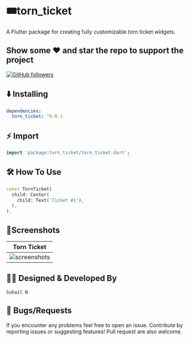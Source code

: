 # 🎟️torn_ticket

A Flutter package for creating fully customizable torn ticket widgets.


## Show some :heart: and star the repo to support the project

 [![GitHub followers](https://img.shields.io/github/followers/suhail600.svg?style=social&label=Follow)](https://github.com/suhail600)


## ⬇️ Installing

```yaml
dependencies:
  torn_ticket: ^0.0.1
```


## ⚡️ Import

```dart
import 'package:torn_ticket/torn_ticket.dart';
```


## 🛠️ How To Use

```dart
const TornTicket(
  child: Center(
    child: Text('Ticket #1'),
  ),
),
```


## 🧩Screenshots

| Torn Ticket                                                                                                          |
|-----------------------------------------------------------------------------------------------------------------------------|
|![screenshots](https://github.com/user-attachments/assets/1001b19b-1ed0-4890-a001-78edf4ac96e2)|





## 🧑‍💻 Designed & Developed By

```
Suhail N
```


## 🐛 Bugs/Requests

If you encounter any problems feel free to open an issue. Contribute by reporting issues or suggesting features!
Pull request are also welcome.
